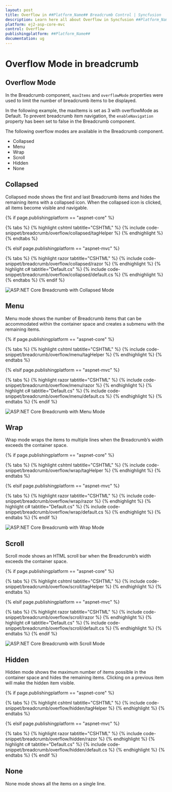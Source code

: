```yaml
---
layout: post
title: Overflow in ##Platform_Name## Breadcrumb Control | Syncfusion
description: Learn here all about Overflow in Syncfusion ##Platform_Name## Breadcrumb control of Syncfusion Essential JS 2 and more.
platform: ej2-asp-core-mvc
control: Overflow
publishingplatform: ##Platform_Name##
documentation: ug
---
```



# Overflow Mode in breadcrumb

## Overflow Mode

In the Breadcrumb component, `maxItems` and `overflowMode` properties were used to limit the number of breadcrumb items to be displayed.

In the following example, the maxItems is set as 3 with overflowMode as Default. To prevent breadcrumb item navigation, the `enableNavigation` property has been set to false in the Breadcrumb component.

The following overflow modes are available in the Breadcrumb component.

* Collapsed
* Menu 
* Wrap
* Scroll
* Hidden
* None

## Collapsed

Collapsed mode shows the first and last Breadcrumb items and hides the remaining items with a collapsed icon. When the collapsed icon is clicked, all items become visible and navigable.

{% if page.publishingplatform == "aspnet-core" %}

{% tabs %}
{% highlight cshtml tabtitle="CSHTML" %}
{% include code-snippet/breadcrumb/overflow/collapsed/tagHelper %}
{% endhighlight %}
{% endtabs %}

{% elsif page.publishingplatform == "aspnet-mvc" %}

{% tabs %}
{% highlight razor tabtitle="CSHTML" %}
{% include code-snippet/breadcrumb/overflow/collapsed/razor %}
{% endhighlight %}
{% highlight c# tabtitle="Default.cs" %}
{% include code-snippet/breadcrumb/overflow/collapsed/default.cs %}
{% endhighlight %}
{% endtabs %}
{% endif %}

![ASP.NET Core Breadcrumb with Collapsed Mode](images/breadcrumb-collapsed.png)

## Menu

Menu mode shows the number of Breadcrumb items that can be accommodated within the container space and creates a submenu with the remaining items.

{% if page.publishingplatform == "aspnet-core" %}

{% tabs %}
{% highlight cshtml tabtitle="CSHTML" %}
{% include code-snippet/breadcrumb/overflow/menu/tagHelper %}
{% endhighlight %}
{% endtabs %}

{% elsif page.publishingplatform == "aspnet-mvc" %}

{% tabs %}
{% highlight razor tabtitle="CSHTML" %}
{% include code-snippet/breadcrumb/overflow/menu/razor %}
{% endhighlight %}
{% highlight c# tabtitle="Default.cs" %}
{% include code-snippet/breadcrumb/overflow/menu/default.cs %}
{% endhighlight %}
{% endtabs %}
{% endif %}

![ASP.NET Core Breadcrumb with Menu Mode](images/breadcrumb-menu.png)

## Wrap

Wrap mode wraps the items to multiple lines when the Breadcrumb’s width exceeds the container space.

{% if page.publishingplatform == "aspnet-core" %}

{% tabs %}
{% highlight cshtml tabtitle="CSHTML" %}
{% include code-snippet/breadcrumb/overflow/wrap/tagHelper %}
{% endhighlight %}
{% endtabs %}

{% elsif page.publishingplatform == "aspnet-mvc" %}

{% tabs %}
{% highlight razor tabtitle="CSHTML" %}
{% include code-snippet/breadcrumb/overflow/wrap/razor %}
{% endhighlight %}
{% highlight c# tabtitle="Default.cs" %}
{% include code-snippet/breadcrumb/overflow/wrap/default.cs %}
{% endhighlight %}
{% endtabs %}
{% endif %}

![ASP.NET Core Breadcrumb with Wrap Mode](images/breadcrumb-wrap.png)

## Scroll

Scroll mode shows an HTML scroll bar when the Breadcrumb’s width exceeds the container space.

{% if page.publishingplatform == "aspnet-core" %}

{% tabs %}
{% highlight cshtml tabtitle="CSHTML" %}
{% include code-snippet/breadcrumb/overflow/scroll/tagHelper %}
{% endhighlight %}
{% endtabs %}

{% elsif page.publishingplatform == "aspnet-mvc" %}

{% tabs %}
{% highlight razor tabtitle="CSHTML" %}
{% include code-snippet/breadcrumb/overflow/scroll/razor %}
{% endhighlight %}
{% highlight c# tabtitle="Default.cs" %}
{% include code-snippet/breadcrumb/overflow/scroll/default.cs %}
{% endhighlight %}
{% endtabs %}
{% endif %}

![ASP.NET Core Breadcrumb with Scroll Mode](images/breadcrumb-scroll.png)

## Hidden

Hidden mode shows the maximum number of items possible in the container space and hides the remaining items. Clicking on a previous item will make the hidden item visible.

{% if page.publishingplatform == "aspnet-core" %}

{% tabs %}
{% highlight cshtml tabtitle="CSHTML" %}
{% include code-snippet/breadcrumb/overflow/hidden/tagHelper %}
{% endhighlight %}
{% endtabs %}

{% elsif page.publishingplatform == "aspnet-mvc" %}

{% tabs %}
{% highlight razor tabtitle="CSHTML" %}
{% include code-snippet/breadcrumb/overflow/hidden/razor %}
{% endhighlight %}
{% highlight c# tabtitle="Default.cs" %}
{% include code-snippet/breadcrumb/overflow/hidden/default.cs %}
{% endhighlight %}
{% endtabs %}
{% endif %}

## None

None mode shows all the items on a single line.
